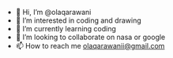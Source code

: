 - 👋 Hi, I’m @olaqarawani
- 👀 I’m interested in coding and drawing
- 🌱 I’m currently learning coding
- 💞️ I’m looking to collaborate on nasa or google
- 📫 How to reach me olaqarawanii@gmail.com

<!---
olaqarawani/olaqarawani is a ✨ special ✨ repository because its `README.md` (this file) appears on your GitHub profile.
You can click the Preview link to take a look at your changes.
--->

